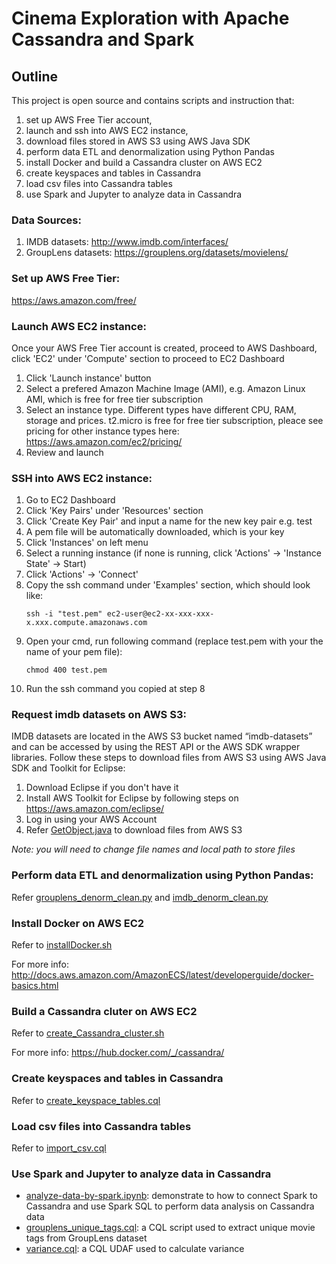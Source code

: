 # Cinema Exploration with Apache Cassandra and Spark

## Outline
This project is open source and contains scripts and instruction that:
  1. set up AWS Free Tier account,
  2. launch and ssh into AWS EC2 instance,
  3. download files stored in AWS S3 using AWS Java SDK
  4. perform data ETL and denormalization using Python Pandas
  5. install Docker and build a Cassandra cluster on AWS EC2
  6. create keyspaces and tables in Cassandra
  7. load csv files into Cassandra tables
  8. use Spark and Jupyter to analyze data in Cassandra
  
### Data Sources:
1. IMDB datasets: http://www.imdb.com/interfaces/
2. GroupLens datasets: https://grouplens.org/datasets/movielens/

### Set up AWS Free Tier:
https://aws.amazon.com/free/

### Launch AWS EC2 instance:
Once your AWS Free Tier account is created, proceed to AWS Dashboard, click 'EC2' under 'Compute' section to proceed to EC2 Dashboard
1. Click 'Launch instance' button
2. Select a prefered Amazon Machine Image (AMI), e.g. Amazon Linux AMI, which is free for free tier subscription
3. Select an instance type. Different types have different CPU, RAM, storage and prices. t2.micro is free for free tier subscription, pleace see pricing for other instance types here: https://aws.amazon.com/ec2/pricing/
4. Review and launch

### SSH into AWS EC2 instance:
1. Go to EC2 Dashboard
2. Click 'Key Pairs' under 'Resources' section
3. Click 'Create Key Pair' and input a name for the new key pair e.g. test
4. A pem file will be automatically downloaded, which is your key
5. Click 'Instances' on left menu
6. Select a running instance (if none is running, click 'Actions' -> 'Instance State' -> Start)
7. Click 'Actions' -> 'Connect'
8. Copy the ssh command under 'Examples' section, which should look like:
    ```
    ssh -i "test.pem" ec2-user@ec2-xx-xxx-xxx-x.xxx.compute.amazonaws.com
    ```
9. Open your cmd, run following command (replace test.pem with your the name of your pem file):
    ```
    chmod 400 test.pem
    ```
10. Run the ssh command you copied at step 8

### Request imdb datasets on AWS S3:
IMDB datasets are located in the AWS S3 bucket named “imdb-datasets” and can be accessed by using the REST API or the AWS SDK wrapper libraries. Follow these steps to download files from AWS S3 using AWS Java SDK and Toolkit for Eclipse:
1. Download Eclipse if you don't have it
2. Install AWS Toolkit for Eclipse by following steps on https://aws.amazon.com/eclipse/
3. Log in using your AWS Account
4. Refer [GetObject.java](GetObject.java) to download files from AWS S3

*Note: you will need to change file names and local path to store files*
    
### Perform data ETL and denormalization using Python Pandas:
  Refer [grouplens_denorm_clean.py](grouplens_denorm_clean.py) and [imdb_denorm_clean.py](imdb_denorm_clean.py)

### Install Docker on AWS EC2
Refer to [installDocker.sh](installDocker.sh)

For more info: http://docs.aws.amazon.com/AmazonECS/latest/developerguide/docker-basics.html

### Build a Cassandra cluter on AWS EC2
Refer to [create_Cassandra_cluster.sh](create_Cassandra_cluster.sh)

For more info: https://hub.docker.com/_/cassandra/

### Create keyspaces and tables in Cassandra
Refer to [create_keyspace_tables.cql](create_keyspace_tables.cql)

### Load csv files into Cassandra tables
Refer to [import_csv.cql](import_csv.cql)

### Use Spark and Jupyter to analyze data in Cassandra
* [analyze-data-by-spark.ipynb](analyze-data-by-spark.ipynb): demonstrate to how to connect Spark to Cassandra and use Spark SQL to perform data analysis on Cassandra data
* [grouplens_unique_tags.cql](grouplens_unique_tags.cql): a CQL script used to extract unique movie tags from GroupLens dataset
* [variance.cql](variance.cql): a CQL UDAF used to calculate variance







